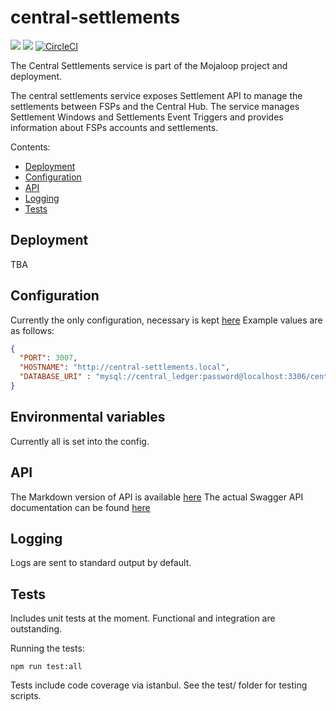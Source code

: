 # central-settlements
[![](https://images.microbadger.com/badges/version/mojaloop/central-settlement.svg)](https://microbadger.com/images/mojaloop/central-settlement "Get your own version badge on microbadger.com")
[![](https://images.microbadger.com/badges/image/mojaloop/central-settlement.svg)](https://microbadger.com/images/mojaloop/central-settlement "Get your own image badge on microbadger.com")
[![CircleCI](https://circleci.com/gh/mojaloop/central-settlement/tree/master.svg?style=svg)](https://circleci.com/gh/mojaloop/central-settlement/tree/master)

The Central Settlements service is part of the Mojaloop project and deployment.

The central settlements service exposes Settlement API to manage the settlements between FSPs and the Central Hub.
The service manages Settlement Windows and Settlements Event Triggers and provides information about FSPs accounts and settlements.

Contents:

- [Deployment](#deployment)
- [Configuration](#configuration)
- [API](#api)
- [Logging](#logging)
- [Tests](#tests)

## Deployment

TBA

## Configuration

Currently the only configuration, necessary is kept [here](./config/default.json)
Example values are as follows:

```json
{
  "PORT": 3007,
  "HOSTNAME": "http://central-settlements.local",
  "DATABASE_URI" : "mysql://central_ledger:password@localhost:3306/central_ledger"
}
```

## Environmental variables

Currently all is set into the config.

## API

The Markdown version of API is available [here](./APIDefinition.md)
The actual Swagger API documentation can be found [here](./src/interface/swagger.json)

## Logging

Logs are sent to standard output by default.

## Tests

Includes unit tests at the moment. Functional and integration are outstanding.

Running the tests:

    npm run test:all

Tests include code coverage via istanbul. See the test/ folder for testing scripts.
